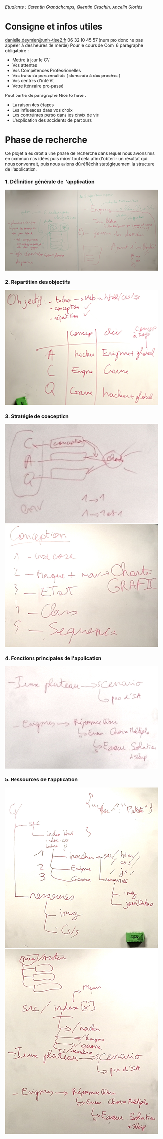 *Etudiants : Corentin Grandchamps, Quentin Ceschin, Ancelin Gloriès*
# Consigne et infos utiles

danielle.deymier@univ-tlse2.fr
06 32 10 45 57 (num pro donc ne pas appeler à des heures de merde)
Pour le cours de Com:
6 paragraphe obligatoire :
- Mettre à jour le CV
- Vos attentes
- Vos Compétences Professionelles
 - Vos traits de personnalités ( demande à des proches )
 - Vos centres d'intérêt
 - Votre iténéaire pro-passé

Peut partie de paragraphe
Nice to have :
 - La raison des étapes
 - Les influences dans vos choix
 - Les contraintes perso dans les choix de vie
 - L'explication des accidents de parcours

# Phase de recherche

Ce projet a eu droit à une phase de recherche dans lequel nous avions mis en commun nos idées puis mixer tout cela afin d'obtenir un résultat qui nous convennait, puis nous avions dû réfléchir statégiquement la structure de l'application.

### 1. Définition générale de l'application
![1.jpg](/ressources/images/1.jpg)

### 2. Répartition des objectifs
![8.jpg](/ressources/images/8.jpg)

### 3. Stratégie de conception
![3.jpg](/ressources/images/3.jpg)
![7.jpg](/ressources/images/7.jpg)

### 4. Fonctions principales de l'application
![4.jpg](/ressources/images/4.jpg)

### 5. Ressources de l'application
![5.jpg](/ressources/images/5.jpg)
![6.jpg](/ressources/images/6.jpg)
